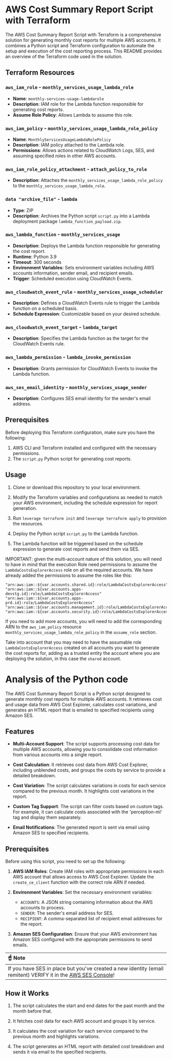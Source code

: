 # AWS Cost Summary Report Script with Terraform

The AWS Cost Summary Report Script with Terraform is a comprehensive solution for generating monthly cost reports for multiple AWS accounts. It combines a Python script and Terraform configuration to automate the setup and execution of the cost reporting process. This README provides an overview of the Terraform code used in the solution.

## Terraform Resources

### `aws_iam_role` - `monthly_services_usage_lambda_role`

- **Name**: `monthly-services-usage-lambdarole`
- **Description**: IAM role for the Lambda function responsible for generating cost reports.
- **Assume Role Policy**: Allows Lambda to assume this role.

### `aws_iam_policy` - `monthly_services_usage_lambda_role_policy`

- **Name**: `MonthlyServicesUsageLambdaRolePolicy`
- **Description**: IAM policy attached to the Lambda role.
- **Permissions**: Allows actions related to CloudWatch Logs, SES, and assuming specified roles in other AWS accounts.

### `aws_iam_role_policy_attachment` - `attach_policy_to_role`

- **Description**: Attaches the `monthly_services_usage_lambda_role_policy` to the `monthly_services_usage_lambda_role`.

### `data "archive_file"` - `lambda`

- **Type**: ZIP
- **Description**: Archives the Python script `script.py` into a Lambda deployment package `lambda_function_payload.zip`.

### `aws_lambda_function` - `monthly_services_usage`

- **Description**: Deploys the Lambda function responsible for generating the cost report.
- **Runtime**: Python 3.9
- **Timeout**: 300 seconds
- **Environment Variables**: Sets environment variables including AWS accounts information, sender email, and recipient emails.
- **Trigger**: Scheduled execution using CloudWatch Events.

### `aws_cloudwatch_event_rule` - `monthly_services_usage_scheduler`

- **Description**: Defines a CloudWatch Events rule to trigger the Lambda function on a scheduled basis.
- **Schedule Expression**: Customizable based on your desired schedule.

### `aws_cloudwatch_event_target` - `lambda_target`

- **Description**: Specifies the Lambda function as the target for the CloudWatch Events rule.

### `aws_lambda_permission` - `lambda_invoke_permission`

- **Description**: Grants permission for CloudWatch Events to invoke the Lambda function.

### `aws_ses_email_identity` - `monthly_services_usage_sender`

- **Description**: Configures SES email identity for the sender's email address.

## Prerequisites

Before deploying this Terraform configuration, make sure you have the following:

1. AWS CLI and Terraform installed and configured with the necessary permissions.
2. The `script.py` Python script for generating cost reports.

## Usage

1. Clone or download this repository to your local environment.

2. Modify the Terraform variables and configurations as needed to match your AWS environment, including the schedule expression for report generation.

3. Run `leverage terraform init` and `leverage terraform apply` to provision the resources.

4. Deploy the Python script `script.py` to the Lambda function.

5. The Lambda function will be triggered based on the schedule expression to generate cost reports and send them via SES.

IMPORTANT: given the multi-account nature of this solution, you will need to have in mind that the execution Role need permissions to assume the `LambdaCostsExplorerAccess` role on all the required accounts. We have already added the permissions to assume the roles like this:
```
"arn:aws:iam::${var.accounts.shared.id}:role/LambdaCostsExplorerAccess"
"arn:aws:iam::${var.accounts.apps-devstg.id}:role/LambdaCostsExplorerAccess"
"arn:aws:iam::${var.accounts.apps-prd.id}:role/LambdaCostsExplorerAccess"
"arn:aws:iam::${var.accounts.management.id}:role/LambdaCostsExplorerAccess"
"arn:aws:iam::${var.accounts.security.id}:role/LambdaCostsExplorerAccess"
```
If you need to add more accounts, you will need to add the corresponding ARN to the `aws_iam_policy` resource `monthly_services_usage_lambda_role_policy` in the `assume_role` section.

Take into account that you may need to have the assumable role `LambdaCostsExplorerAccess` created on all accounts you want to generate the cost reports for, adding as a trusted entity the account where you are deploying the solution, in this case the `shared` account.

# Analysis of the Python code

The AWS Cost Summary Report Script is a Python script designed to generate monthly cost reports for multiple AWS accounts. It retrieves cost and usage data from AWS Cost Explorer, calculates cost variations, and generates an HTML report that is emailed to specified recipients using Amazon SES.

## Features

- **Multi-Account Support**: The script supports processing cost data for multiple AWS accounts, allowing you to consolidate cost information from various accounts into a single report.

- **Cost Calculation**: It retrieves cost data from AWS Cost Explorer, including unblended costs, and groups the costs by service to provide a detailed breakdown.

- **Cost Variation**: The script calculates variations in costs for each service compared to the previous month. It highlights cost variations in the report.

- **Custom Tag Support**: The script can filter costs based on custom tags. For example, it can calculate costs associated with the 'perception-ml' tag and display them separately.

- **Email Notifications**: The generated report is sent via email using Amazon SES to specified recipients.

## Prerequisites

Before using this script, you need to set up the following:

1. **AWS IAM Roles**: Create IAM roles with appropriate permissions in each AWS account that allows access to AWS Cost Explorer. Update the `create_ce_client` function with the correct role ARN if needed.

2. **Environment Variables**: Set the necessary environment variables:

   - `ACCOUNTS`: A JSON string containing information about the AWS accounts to process.
   - `SENDER`: The sender's email address for SES.
   - `RECIPIENT`: A comma-separated list of recipient email addresses for the report.

3. **Amazon SES Configuration**: Ensure that your AWS environment has Amazon SES configured with the appropriate permissions to send emails.

| :point_up: Note   |
|:---------------|
| If you have SES in place but you've created a new identity (email remitent) VERIFY it in the [AWS SES Console](https://us-east-1.console.aws.amazon.com/ses/home?region=us-east-1#/identities)! |

## How it Works

1. The script calculates the start and end dates for the past month and the month before that.

2. It fetches cost data for each AWS account and groups it by service.

3. It calculates the cost variation for each service compared to the previous month and highlights variations.

4. The script generates an HTML report with detailed cost breakdown and sends it via email to the specified recipients.

